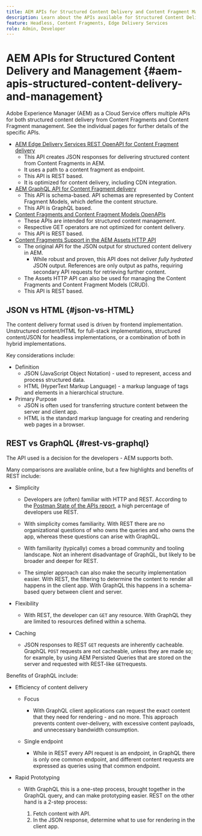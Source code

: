 ```yaml
---
title: AEM APIs for Structured Content Delivery and Content Fragment Management
description: Learn about the APIs available for Structured Content Delivery and Content Fragment Management
feature: Headless, Content Fragments, Edge Delivery Services
role: Admin, Developer
---
```


# AEM APIs for Structured Content Delivery and Management {#aem-apis-structured-content-delivery-and-management}

Adobe Experience Manager (AEM) as a Cloud Service offers multiple APIs for both structured content delivery from Content Fragments and Content Fragment management. See the individual pages for further details of the specific APIs.

* [AEM Edge Delivery Services REST OpenAPI for Content Fragment delivery](/help/headless/aem-edge-rest-openapi.md)
  * This API creates JSON responses for delivering structured content from Content Fragments in AEM. 
  * It uses a path to a content fragment as endpoint. 
  * This API is REST based.
  * It is optimized for content delivery, including CDN integration. 
* [AEM GraphQL API for Content Fragment delivery](/help/headless/graphql-api/content-fragments.md)
  * This API is schema-based. API schemas are represented by Content Fragment Models, which define the content structure.
  * This API is GraphQL based.
* [Content Fragments and Content Fragment Models OpenAPIs](/help/headless/content-fragment-openapis.md)
  * These APIs are intended for structured content management. 
  * Respective GET operators are not optimized for content delivery.
  * This API is REST based. 
* [Content Fragments Support in the AEM Assets HTTP API](/help/assets/content-fragments/assets-api-content-fragments.md)
  * The original API for the JSON output for structured content delivery in AEM.  
    * While robust and proven, this API does not deliver *fully hydrated* JSON output. References are only output as paths, requiring secondary API requests for retrieving further content.
  * The Assets HTTP API can also be used for managing the Content Fragments and Content Fragment Models (CRUD).
  * This API is REST based.

## JSON vs HTML {#json-vs-HTML}

The content delivery format used is driven by frontend implementation. Unstructured content/HTML for full-stack implementations, structured content/JSON for headless implementations, or a combination of both in hybrid implementations. 

Key considerations include:

* Definition
  * JSON (JavaScript Object Notation) - used to represent, access and process structured data. 
  * HTML (HyperText Markup Language) - a markup language of tags and elements in a hierarchical structure.
* Primary Purpose
  * JSON is often used for transferring structure content between the server and client app.
  * HTML is the standard markup language for creating and rendering web pages in a browser.

## REST vs GraphQL {#rest-vs-graphql}

The API used is a decision for the developers - AEM supports both. 

Many comparisons are available online, but a few highlights and benefits of REST include: 

* Simplicity

  * Developers are (often) familiar with HTTP and REST. According to the [Postman State of the APIs report](https://www.postman.com/state-of-api/), a high percentage of developers use REST. 

  * With simplicity comes familiarity. With REST there are no organizational questions of who owns the queries and who owns the app, whereas these questions can arise with GraphQL. 

  * With familiarity (typically) comes a broad community and tooling landscape. Not an inherent disadvantage of GraphQL, but likely to be broader and deeper for REST. 

  * The simpler approach can also make the security implementation easier. With REST, the filtering to determine the content to render all happens in the client app. With GraphQL this happens in a schema-based query between client and server. 

* Flexibility

  * With REST, the developer can `GET` any resource. With GraphQL they are limited to resources defined within a schema. 

* Caching

  * JSON responses to REST `GET` requests are inherently cacheable. GraphQL `POST` requests are not cacheable, unless they are made so; for example, by using AEM Persisted Queries that are stored on the server and requested with REST-like `GET`requests. 

Benefits of GraphQL include:

* Efficiency of content delivery 

  * Focus

    * With GraphQL client applications can request the exact content that they need for rendering - and no more. This approach prevents content over-delivery, with excessive content payloads, and unnecessary bandwidth consumption.

  * Single endpoint
  
    * While in REST every API request is an endpoint, in GraphQL there is only one common endpoint, and different content requests are expressed as queries using that common endpoint. 

* Rapid Prototyping

  * With GraphQL this is a one-step process, brought together in the GraphQL query, and can make prototyping easier. REST on the other hand is a 2-step process:

    1. Fetch content with API.
    2. In the JSON response, determine what to use for rendering in the client app. 
